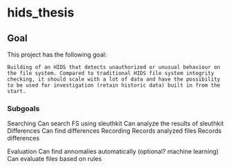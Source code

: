 # hids_thesis

## Goal

This project has the following goal:

`Building of an HIDS that detects unauthorized or unusual behaviour on the file system. Compared to traditional HIDS file system integrity checking, it should scale with a lot of data and have the possibility to be used for investigation (retain historic data) built in from the start.`

### Subgoals

Searching
  Can search FS using sleuthkit
  Can analyze the results of sleuthkit
Differences
  Can find differences
Recording
  Records analyzed files
  Records differences

Evaluation
  Can find annomalies automatically (optional? machine learning)
  Can evaluate files based on rules